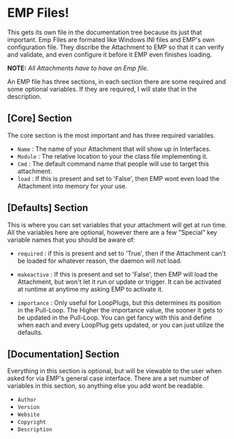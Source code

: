 EMP Files!
=============

This gets its own file in the documentation tree because its just that 
important. Emp Files are formated like Windows INI files and EMP's own 
configuration file. They discribe the Attachment to EMP so that it can verify
and validate, and even configure it before it EMP even finishes loading.

**NOTE:** *All Attachments have to have an Emp file.*

An EMP file has three sections, in each section there are some required and
some optional variables. If they are required, I will state that in the 
description.


[Core] Section
--------------

The core section is the most important and has three required variables.

* `Name` : The name of your Attachment that will show up in Interfaces.
* `Module` : The relative location to your the class file implementing it.
* `Cmd` : The default command name that people will use to target this attachment.
* `load` : If this is present and set to 'False', then EMP wont even load the 
Attachment into memory for your use. 
         

[Defaults] Section
------------------

This is where you can set variables that your attachment will get at run time. 
All the variables here are optional, however there are a few "Special" key
variable names that you should be aware of:

* `required` : if this is present and set to 'True', then if the Attachment can't
be loaded for whatever reason, the daemon will not load.
         
* `makeactive` : If this is present and set to 'False', then EMP will load the 
Attachment, but won't let it run or update or trigger. It can be activated at 
runtime at anytime my asking EMP to activate it.

* `importance` : Only useful for LoopPlugs, but this determines its position in 
the Pull-Loop. The Higher the importance value, the sooner it gets to be 
updated in the Pull-Loop. You can get fancy with this and define when each and
every LoopPlug gets updated, or you can just utilize the defaults.


[Documentation] Section
-----------------------

Everything in this section is optional, but will be viewable to the user when
asked for via EMP's general case interface. There are a set number of variables
in this section, so anything else you add wont be readable.

* `Author`
* `Version`
* `Website`
* `Copyright`
* `Description`


